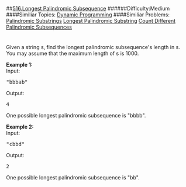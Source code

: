 ##[516.Longest Palindromic Subsequence](https://leetcode.com/problems/longest-palindromic-subsequence/description/ "516.Longest Palindromic Subsequence")
######Difficulty:Medium
####Similiar Topics:
  [Dynamic Programming](https://leetcode.com//tag/dynamic-programming)
####Similiar Problems:
  [Palindromic Substrings](https://leetcode.com//problems/palindromic-substrings)  [Longest Palindromic Substring](https://leetcode.com//problems/longest-palindromic-substring)  [Count Different Palindromic Subsequences](https://leetcode.com//problems/count-different-palindromic-subsequences)
<div class="question-description__3U1T" style="padding-top: 10px;"><div><p>
Given a string s, find the longest palindromic subsequence's length in s. You may assume that the maximum length of s is 1000.
</p>

<p><b>Example 1:</b><br/>
Input: 
</p><pre>"bbbab"
</pre>
Output: 
<pre>4
</pre>
One possible longest palindromic subsequence is "bbbb".
<p/>

<p><b>Example 2:</b><br/>
Input:
</p><pre>"cbbd"
</pre>
Output:
<pre>2
</pre>
One possible longest palindromic subsequence is "bb".
<p/></div></div><div> </div><div> </div><div> </div><div> </div><div> </div><div> </div><div> </div><div> </div><div> </div><div> </div><div> </div><div> </div><div> </div><div> </div><div> </div><div> </div><div> </div><div> </div><div> </div><div> </div><div> </div><div> </div><div> </div><div> </div><div> </div><div> </div><div> </div><div> </div><div> </div><div> </div><div> </div><div> </div><div> </div><div> </div><div> </div><div> </div><div> </div><div> </div><div> </div><div> </div><div> </div><div> </div><div> </div><div> </div><div> </div><div> </div><div> </div><div> </div><div> </div><div> </div><div> </div><div> </div><div> </div><div> </div><div> </div><div> </div><div> </div><div> </div><div> </div><div> </div><div> </div><div> </div><div> </div><div> </div><div> </div><div> </div><div> </div><div> </div><div> </div><div> </div><div> </div><div> </div><div> </div><div> </div><div> </div><div> </div><div> </div><div> </div><div> </div><div> </div><div> </div><div> </div><div> </div><div> </div><div> </div><div> </div><div> </div><div> </div><div> </div><div> </div><div> </div><div> </div><div> </div><div> </div><div> </div><div> </div><div> </div><div> </div><div> </div><div> </div><div> </div><div> </div><div> </div><div> </div><div> </div><div> </div><div> </div><div> </div><div> </div><div> </div><div> </div><div> </div>